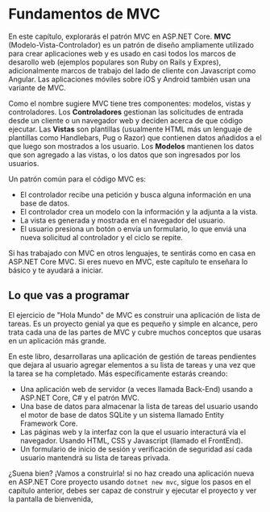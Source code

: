# Fundamentos de MVC

En este capítulo, explorarás el patrón MVC en ASP.NET Core. **MVC** (Modelo-Vista-Controlador) es un patrón de diseño ampliamente utilizado para crear aplicaciones web y es usado en casi todos los marcos de desarollo web (ejemplos populares son Ruby on Rails y Expres), adicionalmente marcos de trabajo del lado de cliente con Javascript como Angular. Las aplicaciones móviles sobre iOS y Android también usan una variante de MVC.

Como el nombre sugiere MVC tiene tres componentes: modelos, vistas y controladores. Los **Controladores** gestionan las solicitudes de entrada desde un cliente o un navegador web y deciden acerca de que código ejecutar. Las **Vistas** son plantillas (usualmente HTML más un lenguaje de plantillas como Handlebars, Pug o Razor) que contienen datos añadidos a el que luego son mostrados a los usuario. Los **Modelos** mantienen los datos que son agregado a las vistas, o los datos que son ingresados por los usuarios.

Un patrón común para el código MVC es:

* El controlador recibe una petición y busca alguna información en una base de datos.
* El controlador crea un modelo con la información y la adjunta a la vista.
* La vista es generada y mostrada en el navegador del usuario.
* El usuario presiona un botón o envía un formulario, lo que enviá una nueva solicitud al controlador y el ciclo se repite.

Si has trabajado con MVC en otros lenguajes, te sentirás como en casa en ASP.NET Core MVC. Si eres nuevo en MVC, este capítulo te enseñara lo básico y te ayudará a iniciar.

## Lo que vas a programar

El ejercicio de "Hola Mundo" de MVC es construir una aplicación de lista de tareas. Es un proyecto genial ya que es pequeño y simple en alcance, pero trata cada una de las partes de MVC y cubre muchos conceptos que usaras en un aplicación más grande.

En este libro, desarrollaras una aplicación de gestión de tareas pendientes que dejara al usuario agregar elementos a su lista de tareas y una vez que la tarea se ha completado. Más específicamente estarás creando:

* Una aplicación web de servidor (a veces llamada Back-End) usando a ASP.NET Core, C# y el patrón MVC.
* Una base de datos para almacenar la lista de tareas del usuario usando el motor de base de datos SQLite y un sistema llamado Entity Framework Core.
* Las páginas web y la interfaz con la que el usuario interacturá vía el navegador. Usando HTML, CSS y Javascript (llamado el FrontEnd).
* Un formulario de inicio de sesión y verificación de seguridad así cada usuario mantendrá su lista de tareas privada.

 ¿Suena bien? ¡Vamos a construirla! si no haz creado una aplicación nueva en ASP.NET Core proyecto usando `dotnet new mvc`, sigue los pasos en el capítulo anterior, debes ser capaz de construir y ejecutar el proyecto y ver la pantalla de bienvenida,